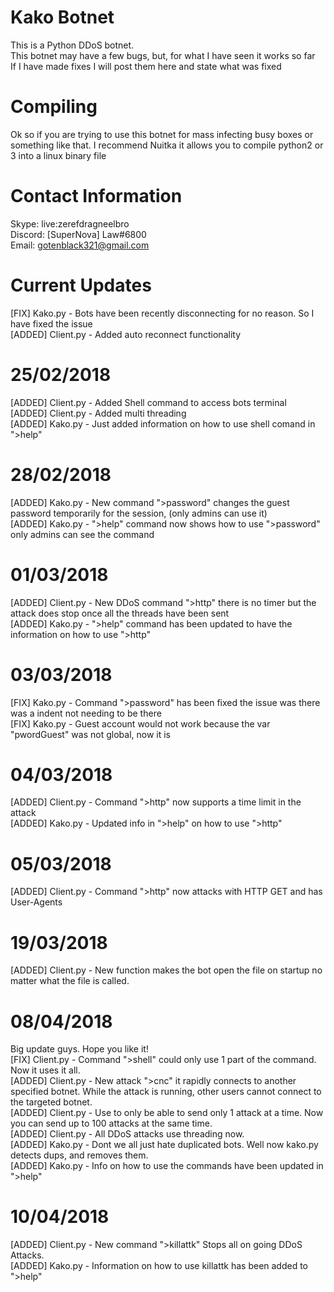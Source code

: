 # Kako Botnet
This is a Python DDoS botnet.<br>
This botnet may have a few bugs, but, for what I have seen it works so far<br>
If I have made fixes I will post them here and state what was fixed<br>
# Compiling
Ok so if you are trying to use this botnet for mass infecting busy boxes or something like that. I recommend Nuitka it allows you to compile python2 or 3 into a linux binary file<br>
# Contact Information
Skype: live:zerefdragneelbro<br>
Discord: [SuperNova] Law#6800<br>
Email: gotenblack321@gmail.com<br>
# Current Updates
[FIX] Kako.py - Bots have been recently disconnecting for no reason. So I have fixed the issue<br>
[ADDED] Client.py - Added auto reconnect functionality<br>
# 25/02/2018
[ADDED] Client.py - Added Shell command to access bots terminal<br>
[ADDED] Client.py - Added multi threading<br>
[ADDED] Kako.py - Just added information on how to use shell comand in ">help"<br>
# 28/02/2018
[ADDED] Kako.py - New command ">password" changes the guest password temporarily for the session, (only admins can use it)<br>
[ADDED] Kako.py - ">help" command now shows how to use ">password" only admins can see the command<br>
# 01/03/2018
[ADDED] Client.py - New DDoS command ">http" there is no timer but the attack does stop once all the threads have been sent<br>
[ADDED] Kako.py - ">help" command has been updated to have the information on how to use ">http"<br>
# 03/03/2018
[FIX] Kako.py - Command ">password" has been fixed the issue was there was a indent not needing to be there<br>
[FIX] Kako.py - Guest account would not work because the var "pwordGuest" was not global, now it is<br>
# 04/03/2018
[ADDED] Client.py - Command ">http" now supports a time limit in the attack<br>
[ADDED] Kako.py - Updated info in ">help" on how to use ">http"<br>
# 05/03/2018
[ADDED] Client.py - Command ">http" now attacks with HTTP GET and has User-Agents<br>
# 19/03/2018
[ADDED] Client.py - New function makes the bot open the file on startup no matter what the file is called.
# 08/04/2018
Big update guys. Hope you like it!<br>
[FIX] Client.py - Command ">shell" could only use 1 part of the command. Now it uses it all.<br>
[ADDED] Client.py - New attack ">cnc" it rapidly connects to another specified botnet. While the attack is running, other users cannot connect to the targeted botnet.<br>
[ADDED] Client.py - Use to only be able to send only 1 attack at a time. Now you can send up to 100 attacks at the same time.<br>
[ADDED] Client.py - All DDoS attacks use threading now.<br>
[ADDED] Kako.py - Dont we all just hate duplicated bots. Well now kako.py detects dups, and removes them.<br>
[ADDED] Kako.py - Info on how to use the commands have been updated in ">help"<br>
# 10/04/2018
[ADDED] Client.py - New command ">killattk" Stops all on going DDoS Attacks.<br>
[ADDED] Kako.py - Information on how to use killattk has been added to ">help"<br>
